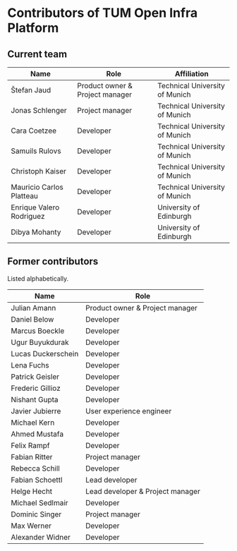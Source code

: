 # Contributors of TUM Open Infra Platform

## Current team

| Name                          | Role                              | Affiliation                       |
|-------------------------------|-----------------------------------|-----------------------------------|
| Štefan Jaud                   | Product owner & Project manager   | Technical University of Munich    |
| Jonas Schlenger               | Project manager   				| Technical University of Munich    |
| Cara Coetzee                  | Developer                         | Technical University of Munich    |
| Samuils Rulovs                | Developer                         | Technical University of Munich    |
| Christoph Kaiser              | Developer                         | Technical University of Munich    |
| Mauricio Carlos Platteau      | Developer                         | Technical University of Munich    |
| Enrique Valero Rodriguez      | Developer                         | University of Edinburgh           |
| Dibya Mohanty                 | Developer                         | University of Edinburgh           |

## Former contributors

Listed alphabetically.

| Name                          | Role                              |
|-------------------------------|-----------------------------------|
| Julian Amann                  | Product owner & Project manager   |
| Daniel Below                  | Developer                         |
| Marcus Boeckle                | Developer                         |
| Ugur Buyukdurak               | Developer                         |
| Lucas Duckerschein            | Developer                         |
| Lena Fuchs                    | Developer                         |
| Patrick Geisler               | Developer                         |
| Frederic Gillioz              | Developer                         |
| Nishant Gupta                 | Developer                         |
| Javier Jubierre               | User experience engineer          |
| Michael Kern                  | Developer                         |
| Ahmed Mustafa                 | Developer                         |
| Felix Rampf                   | Developer                         |
| Fabian Ritter                 | Project manager                   |
| Rebecca Schill                | Developer                         |
| Fabian Schoettl               | Lead developer                    |
| Helge Hecht                   | Lead developer & Project manager  |
| Michael Sedlmair              | Developer                         |
| Dominic Singer                | Project manager                   |
| Max Werner                    | Developer                         |
| Alexander Widner              | Developer                         |
